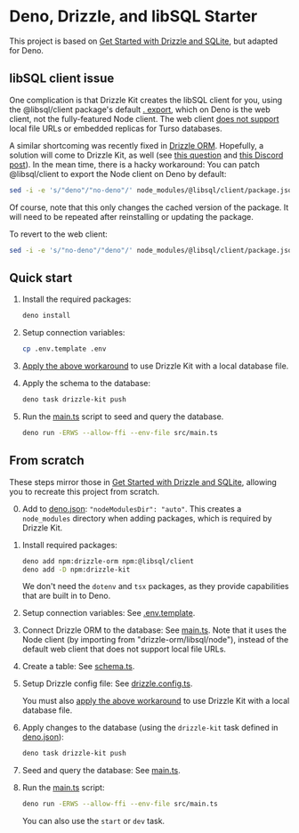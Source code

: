 # Deno, Drizzle, and libSQL Starter

This project is based on [Get Started with Drizzle and SQLite](https://orm.drizzle.team/docs/get-started/sqlite-new), but adapted for Deno.

## libSQL client issue

One complication is that Drizzle Kit creates the libSQL client for you, using the @libsql/client package's default [. export](https://github.com/tursodatabase/libsql-client-ts/blob/e9db106651333b5111a640c1ea0d141a281d0aba/packages/libsql-client/package.json#L28), which on Deno is the web client, not the fully-featured Node client.
The web client [does not support](https://docs.turso.tech/sdk/ts/reference#local-development) local file URLs or embedded replicas for Turso databases.

A similar shortcoming was recently fixed in [Drizzle ORM](https://github.com/drizzle-team/drizzle-orm/releases/tag/0.35.3).
Hopefully, a solution will come to Drizzle Kit, as well (see [this question](https://github.com/drizzle-team/drizzle-orm/discussions/3122) and [this Discord post](https://discord.com/channels/1043890932593987624/1070810929475883038/1300278316414009415)).
In the mean time, there is a hacky workaround: You can patch @libsql/client to export the Node client on Deno by default:

```sh
sed -i -e 's/"deno"/"no-deno"/' node_modules/@libsql/client/package.json
```

Of course, note that this only changes the cached version of the package.
It will need to be repeated after reinstalling or updating the package.

To revert to the web client:

```sh
sed -i -e 's/"no-deno"/"deno"/' node_modules/@libsql/client/package.json
```

## Quick start

1. Install the required packages:

   ```sh
   deno install
   ```

2. Setup connection variables:

   ```sh
   cp .env.template .env
   ```

3. [Apply the above workaround](#libsql-client-issue) to use Drizzle Kit with a local database file.

4. Apply the schema to the database:

   ```sh
   deno task drizzle-kit push
   ```

5. Run the [main.ts](src/main.ts) script to seed and query the database.

   ```sh
   deno run -ERWS --allow-ffi --env-file src/main.ts
   ```

## From scratch

These steps mirror those in [Get Started with Drizzle and SQLite](https://orm.drizzle.team/docs/get-started/sqlite-new), allowing you to recreate this project from scratch.

0. Add to [deno.json](deno.json): `"nodeModulesDir": "auto"`.
   This creates a `node_modules` directory when adding packages, which is required by Drizzle Kit.

1. Install required packages:

   ```sh
   deno add npm:drizzle-orm npm:@libsql/client
   deno add -D npm:drizzle-kit
   ```

   We don't need the `dotenv` and `tsx` packages, as they provide capabilities that are built in to Deno.

2. Setup connection variables: See [.env.template](.env.template).

3. Connect Drizzle ORM to the database: See [main.ts](src/main.ts).
   Note that it uses the Node client (by importing from "drizzle-orm/libsql/node"), instead of the default web client that does not support local file URLs.

4. Create a table: See [schema.ts](src/db/schema.ts).

5. Setup Drizzle config file: See [drizzle.config.ts](drizzle.config.ts).

   You must also [apply the above workaround](#local-file-database-issue) to use Drizzle Kit with a local database file.

6. Apply changes to the database (using the `drizzle-kit` task defined in [deno.json](deno.json)):

   ```sh
   deno task drizzle-kit push
   ```

7. Seed and query the database: See [main.ts](src/main.ts).

8. Run the [main.ts](src/main.ts) script:

   ```sh
   deno run -ERWS --allow-ffi --env-file src/main.ts
   ```

   You can also use the `start` or `dev` task.
